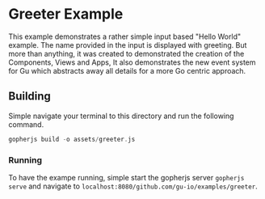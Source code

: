 Greeter Example
================
This example demonstrates a rather simple input based "Hello World" example. The name provided in the input is displayed with greeting.
But more than anything, it was created to demonstrated the creation of the Components, Views and Apps, It also demonstrates the new 
event system for Gu which abstracts away all details for a more Go centric approach.


## Building
Simple navigate your terminal to this directory and run the following command.

```go
gopherjs build -o assets/greeter.js
```

### Running
To have the exampe running, simple start the gopherjs server `gopherjs serve` and navigate to `localhost:8080/github.com/gu-io/examples/greeter`.
